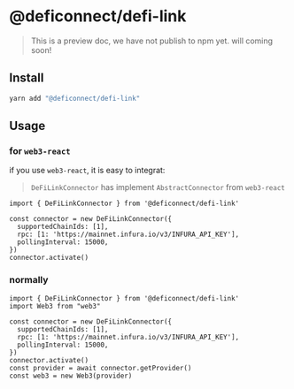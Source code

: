 # @deficonnect/defi-link

> This is a preview doc, we have not publish to npm yet. will coming soon!

## Install

```bash
yarn add "@deficonnect/defi-link"
```

## Usage

### for `web3-react`
if you use `web3-react`, it is easy to integrat:

> `DeFiLinkConnector` has implement `AbstractConnector` from `web3-react`

```tsx
import { DeFiLinkConnector } from '@deficonnect/defi-link'

const connector = new DeFiLinkConnector({
  supportedChainIds: [1],
  rpc: [1: 'https://mainnet.infura.io/v3/INFURA_API_KEY'],
  pollingInterval: 15000,
})
connector.activate()
```

### normally

```tsx
import { DeFiLinkConnector } from '@deficonnect/defi-link'
import Web3 from "web3"

const connector = new DeFiLinkConnector({
  supportedChainIds: [1],
  rpc: [1: 'https://mainnet.infura.io/v3/INFURA_API_KEY'],
  pollingInterval: 15000,
})
connector.activate()
const provider = await connector.getProvider()
const web3 = new Web3(provider)
```
